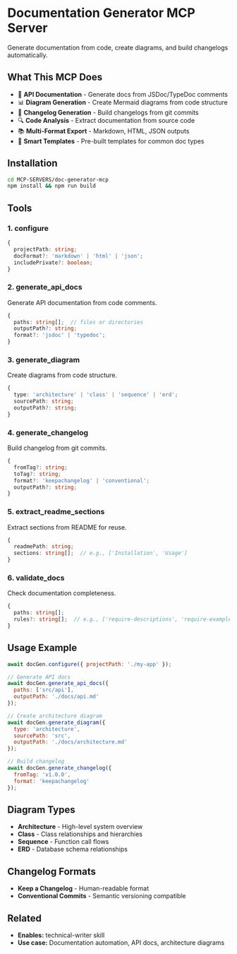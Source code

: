 # Documentation Generator MCP Server

Generate documentation from code, create diagrams, and build changelogs automatically.

## What This MCP Does

- 📝 **API Documentation** - Generate docs from JSDoc/TypeDoc comments
- 📊 **Diagram Generation** - Create Mermaid diagrams from code structure
- 📜 **Changelog Generation** - Build changelogs from git commits
- 🔍 **Code Analysis** - Extract documentation from source code
- 📚 **Multi-Format Export** - Markdown, HTML, JSON outputs
- 🎯 **Smart Templates** - Pre-built templates for common doc types

## Installation

```bash
cd MCP-SERVERS/doc-generator-mcp
npm install && npm run build
```

## Tools

### 1. configure
```typescript
{
  projectPath: string;
  docFormat?: 'markdown' | 'html' | 'json';
  includePrivate?: boolean;
}
```

### 2. generate_api_docs
Generate API documentation from code comments.
```typescript
{
  paths: string[];  // files or directories
  outputPath?: string;
  format?: 'jsdoc' | 'typedoc';
}
```

### 3. generate_diagram
Create diagrams from code structure.
```typescript
{
  type: 'architecture' | 'class' | 'sequence' | 'erd';
  sourcePath: string;
  outputPath?: string;
}
```

### 4. generate_changelog
Build changelog from git commits.
```typescript
{
  fromTag?: string;
  toTag?: string;
  format?: 'keepachangelog' | 'conventional';
  outputPath?: string;
}
```

### 5. extract_readme_sections
Extract sections from README for reuse.
```typescript
{
  readmePath: string;
  sections: string[];  // e.g., ['Installation', 'Usage']
}
```

### 6. validate_docs
Check documentation completeness.
```typescript
{
  paths: string[];
  rules?: string[];  // e.g., ['require-descriptions', 'require-examples']
}
```

## Usage Example

```javascript
await docGen.configure({ projectPath: './my-app' });

// Generate API docs
await docGen.generate_api_docs({
  paths: ['src/api'],
  outputPath: './docs/api.md'
});

// Create architecture diagram
await docGen.generate_diagram({
  type: 'architecture',
  sourcePath: 'src',
  outputPath: './docs/architecture.md'
});

// Build changelog
await docGen.generate_changelog({
  fromTag: 'v1.0.0',
  format: 'keepachangelog'
});
```

## Diagram Types

- **Architecture** - High-level system overview
- **Class** - Class relationships and hierarchies
- **Sequence** - Function call flows
- **ERD** - Database schema relationships

## Changelog Formats

- **Keep a Changelog** - Human-readable format
- **Conventional Commits** - Semantic versioning compatible

## Related

- **Enables:** technical-writer skill
- **Use case:** Documentation automation, API docs, architecture diagrams
